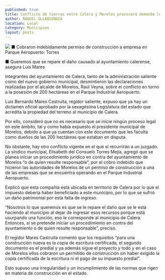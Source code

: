 ```yaml
---
published: true
title: Conflicto de tierras entre Calera y Morelos provocará demanda legal
author: RAQUEL OLLAQUINDIA
location: Local
category: Municipios
layout: posts
---
```


![](http://i.imgur.com/SNwRuvXm.jpg)
■ Cobraron indebidamente permiso de construcción a empresa en Parque Aeropuerto: Torres

■ Queremos que se repare el daño causado al ayuntamiento calerense, asegura Luis Mares

Integrantes del ayuntamiento de Calera, tanto de la administración saliente como del nuevo gobierno municipal, desmintieron las declaraciones realizadas por el alcalde de Morelos, Raúl Veyna, sobre el conflicto en torno a la posesión de 200 hectáreas en el Parque Industrial Aeropuerto.

Luis Bernardo Mares Castruita, regidor saliente, expuso que ya hay un dictamen oficial aprobado por la sexagésima Legislatura del estado que acredita la propiedad del terreno al municipio de Calera.

Por ello, consideró que no es necesario que se inicie ningún proceso legal en este ámbito, tal y como había expuesto el presidente municipal de Morelos, debido a que ya cuentan con este documento que les faculta como dueños de las 200 hectáreas que estaban en disputa.

No obstante, hay otro conflicto vigente en el que sí recurrirán a un juzgado. La síndico municipal, Elisabeth del Consuelo Torres Mejía, agregó que se planea iniciar un procedimiento jurídico en contra del ayuntamiento de Morelos “o de quien resulte responsable”, por el cobro indebido que hicieron las autoridades de Morelos de un permiso de construcción a una de las empresas que se encuentra operando en el Parque Industrial Aeropuerto.

Explicó que esta compañía está ubicada en territorio de Calera por lo que el impuesto debería haber beneficiado a este municipio, por lo que se sufrió un daño patrimonial por esta falta de ingreso.

“Nosotros lo que queremos es que se le repare el daño que se le está haciendo al municipio al dejar de ingresar esos recursos porque está usurpando una función, eso le corresponde al municipio de Calera. Entonces, sí se pretende iniciar un procedimiento en contra del ayuntamiento o de quien resulte responsable”, precisó. 

El regidor Mares Castruita comentó que los requisitos “para una construcción nueva es la copia de escritura certificada, el segundo documento es el predial y ya además sigue el proyecto y todo y en el caso de Morelos ellos cobraron un permitido de construcción sin haber exigido la copia certificada de la escritura ni el pago de su impuesto predial”.

Esto supuso una irregularidad y un incumplimiento de las normas que rigen en materia de construcción en el estado.
